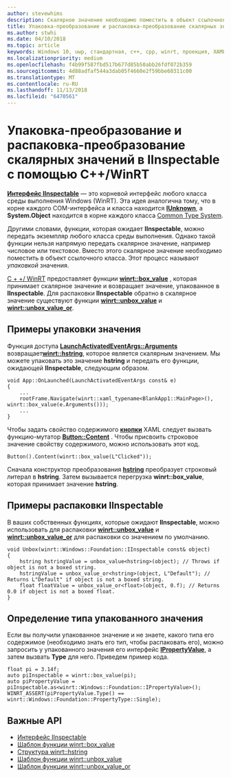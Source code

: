 ```yaml
---
author: stevewhims
description: Скалярное значение необходимо поместить в объект ссылочного класса перед его передачей в функцию, которая ожидает **IInspectable**. Этот процесс называют *упаковкой* значения.
title: Упаковка-преобразование и распаковка-преобразование скалярных значений в IInspectable с помощью C++/WinRT
ms.author: stwhi
ms.date: 04/10/2018
ms.topic: article
keywords: Windows 10, uwp, стандартная, c++, cpp, winrt, проекция, XAML, управление, упаковка, скалярное, значение
ms.localizationpriority: medium
ms.openlocfilehash: f4b99f587fbd517b677d85b50abb26fdf072b359
ms.sourcegitcommit: 4d88adfaf544a3dab05f4660e2f59bbe60311c00
ms.translationtype: MT
ms.contentlocale: ru-RU
ms.lasthandoff: 11/13/2018
ms.locfileid: "6470561"
---
```

# <a name="boxing-and-unboxing-scalar-values-to-iinspectable-with-cwinrt"></a>Упаковка-преобразование и распаковка-преобразование скалярных значений в IInspectable с помощью C++/WinRT
 
[**Интерфейс IInspectable**](/windows/desktop/api/inspectable/nn-inspectable-iinspectable) — это корневой интерфейс любого класса среды выполнения Windows (WinRT). Эта идея аналогична тому, что в корне каждого COM-интерфейса и класса находится [**IUnknown**](https://msdn.microsoft.com/library/windows/desktop/ms680509), а **System.Object** находится в корне каждого класса [Common Type System](https://docs.microsoft.com/dotnet/standard/base-types/common-type-system).

Другими словами, функции, которая ожидает **IInspectable**, можно передать экземпляр любого класса среды выполнения. Однако такой функции нельзя напрямую передать скалярное значение, например числовое или текстовое. Вместо этого скалярное значение необходимо поместить в объект ссылочного класса. Этот процесс называют *упаковкой* значения.

[C + +/ WinRT](/windows/uwp/cpp-and-winrt-apis/intro-to-using-cpp-with-winrt) предоставляет функции [**winrt::box_value**](/uwp/cpp-ref-for-winrt/box-value) , которая принимает скалярное значение и возвращает значение, упакованное в **IInspectable**. Для распаковки **IInspectable** обратно в скалярное значение существуют функции [**winrt::unbox_value**](/uwp/cpp-ref-for-winrt/unbox-value) и [**winrt::unbox_value_or**](/uwp/cpp-ref-for-winrt/unbox-value-or).

## <a name="examples-of-boxing-a-value"></a>Примеры упаковки значения
Функция доступа [**LaunchActivatedEventArgs::Arguments**](/uwp/api/windows.applicationmodel.activation.launchactivatedeventargs.Arguments) возвращает[**winrt::hstring**](/uwp/cpp-ref-for-winrt/hstring), которое является скалярным значением. Мы можете упаковать это значение **hstring** и передать его функции, ожидающей **IInspectable**, следующим образом.

```cppwinrt
void App::OnLaunched(LaunchActivatedEventArgs const& e)
{
    ...
    rootFrame.Navigate(winrt::xaml_typename<BlankApp1::MainPage>(), winrt::box_value(e.Arguments()));
    ...
}
```

Чтобы задать свойство содержимого [**кнопки**](/uwp/api/windows.ui.xaml.controls.button) XAML следует вызвать функцию-мутатор [**Button::Content**](/uwp/api/windows.ui.xaml.controls.contentcontrol.content?) . Чтобы присвоить строковое значение свойству содержимого, можно использовать этот код.

```cppwinrt
Button().Content(winrt::box_value(L"Clicked"));
```

Сначала конструктор преобразования [**hstring**](/uwp/cpp-ref-for-winrt/hstring) преобразует строковый литерал в **hstring**. Затем вызывается перегрузка **winrt::box_value**, которая принимает значение **hstring**.

## <a name="examples-of-unboxing-an-iinspectable"></a>Примеры распаковки IInspectable
В ваших собственных функциях, которые ожидают **IInspectable**, можно использовать для распаковки [**winrt::unbox_value**](/uwp/cpp-ref-for-winrt/unbox-value) и [**winrt::unbox_value_or**](/uwp/cpp-ref-for-winrt/unbox-value-or) для распаковки со значением по умолчанию.

```cppwinrt
void Unbox(winrt::Windows::Foundation::IInspectable const& object)
{
    hstring hstringValue = unbox_value<hstring>(object); // Throws if object is not a boxed string.
    hstringValue = unbox_value_or<hstring>(object, L"Default"); // Returns L"Default" if object is not a boxed string.
    float floatValue = unbox_value_or<float>(object, 0.f); // Returns 0.0 if object is not a boxed float.
}
```

## <a name="determine-the-type-of-a-boxed-value"></a>Определение типа упакованного значения
Если вы получили упакованное значение и не знаете, какого типа его содержимое (необходимо знать его тип, чтобы распаковать его), можно запросить у упакованного значения его интерфейс [**IPropertyValue**](/uwp/api/windows.foundation.ipropertyvalue), а затем вызвать **Type** для него. Приведем пример кода.

```cppwinrt
float pi = 3.14f;
auto piInspectable = winrt::box_value(pi);
auto piPropertyValue = piInspectable.as<winrt::Windows::Foundation::IPropertyValue>();
WINRT_ASSERT(piPropertyValue.Type() == winrt::Windows::Foundation::PropertyType::Single);
```

## <a name="important-apis"></a>Важные API
* [Интерфейс IInspectable](/windows/desktop/api/inspectable/nn-inspectable-iinspectable)
* [Шаблон функции winrt::box_value](/uwp/cpp-ref-for-winrt/box-value)
* [Структура winrt::hstring](/uwp/cpp-ref-for-winrt/hstring)
* [Шаблон функции winrt::unbox_value](/uwp/cpp-ref-for-winrt/unbox-value)
* [Шаблон функции winrt::unbox_value_or](/uwp/cpp-ref-for-winrt/unbox-value-or)
